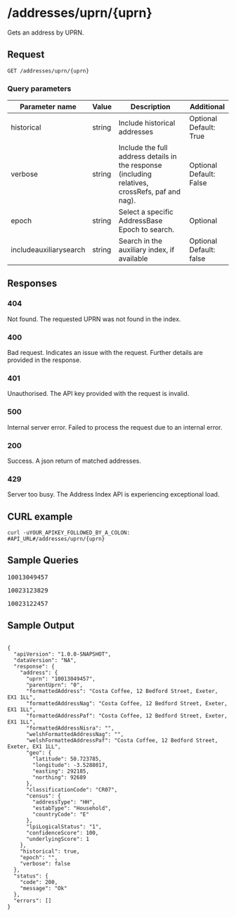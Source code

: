 <h1>/addresses/uprn/{uprn}</h1>

<p>Gets an address by UPRN.</p>

<h2>Request</h2>

<p><code>GET /addresses/uprn/{uprn}</code></p>

<h3>Query parameters</h3>

<table class="table">
    <thead class="table--head">
        <th scope="col" class="table--header--cell">Parameter name</th>
        <th scope="col" class="table--header--cell">Value</th>
        <th scope="col" class="table--header--cell">Description</th>
        <th scope="col" class="table--header--cell">Additional</th>
    </thead>
    <tbody>
        <tr class="table--row">
            <td class="table--cell">historical</td>
            <td class="table--cell">string</td>
            <td class="table--cell">Include historical addresses</td>
            <td class="table--cell">
                Optional
                <br>Default: True                
            </td>
        </tr>
        <tr class="table--row">
            <td class="table--cell">verbose</td>
            <td class="table--cell">string</td>
            <td class="table--cell">Include the full address details in the response (including relatives, crossRefs, paf and nag).</td>
            <td class="table--cell">
                Optional
                <br>Default: False
            </td>
        </tr>
        <tr class="table--row">
            <td class="table--cell">epoch</td>
            <td class="table--cell">string</td>
            <td class="table--cell">Select a specific AddressBase Epoch to search.</td>
            <td class="table--cell">
                Optional
            </td>
        </tr>
        <tr class="table--row">
            <td class="table--cell">includeauxiliarysearch</td>
            <td class="table--cell">string</td>
            <td class="table--cell">Search in the auxiliary index, if available</td>
            <td class="table--cell">
                Optional
                <br>Default: false
            </td>
        </tr>        
    </tbody>
</table>

<h2>Responses</h2>
    
<h3>404</h3>
<p>Not found. The requested UPRN was not found in the index.</p>
    
<h3>400</h3>
<p>Bad request. Indicates an issue with the request. Further details are provided in the response.</p>
    
<h3>401</h3>
<p>Unauthorised. The API key provided with the request is invalid.</p>
    
<h3>500</h3>
<p>Internal server error. Failed to process the request due to an internal error.</p>
    
<h3>200</h3>
<p>Success. A json return of matched addresses.</p>
    
<h3 class="neptune">429</h3>
<p>Server too busy. The Address Index API is experiencing exceptional load.</p>
    
<h2>CURL example</h2>

<pre><code>curl -uYOUR_APIKEY_FOLLOWED_BY_A_COLON: #API_URL#/addresses/uprn/{uprn}</code></pre>

<h2>Sample Queries</h2>

<p><pre>10013049457</pre></p>
<p><pre>10023123829</pre></p>
<p><pre>10023122457</pre></p>

<h2>Sample Output</h2>

<pre><code>
{
  "apiVersion": "1.0.0-SNAPSHOT",
  "dataVersion": "NA",
  "response": {
    "address": {
      "uprn": "10013049457",
      "parentUprn": "0",
      "formattedAddress": "Costa Coffee, 12 Bedford Street, Exeter, EX1 1LL",
      "formattedAddressNag": "Costa Coffee, 12 Bedford Street, Exeter, EX1 1LL",
      "formattedAddressPaf": "Costa Coffee, 12 Bedford Street, Exeter, EX1 1LL",
      "formattedAddressNisra": "",
      "welshFormattedAddressNag": "",
      "welshFormattedAddressPaf": "Costa Coffee, 12 Bedford Street, Exeter, EX1 1LL",
      "geo": {
        "latitude": 50.723785,
        "longitude": -3.5288017,
        "easting": 292185,
        "northing": 92689
      },
      "classificationCode": "CR07",
      "census": {
        "addressType": "HH",
        "estabType": "Household",
        "countryCode": "E"
      },
      "lpiLogicalStatus": "1",
      "confidenceScore": 100,
      "underlyingScore": 1
    },
    "historical": true,
    "epoch": "",
    "verbose": false
  },
  "status": {
    "code": 200,
    "message": "Ok"
  },
  "errors": []
}
</code></pre>
